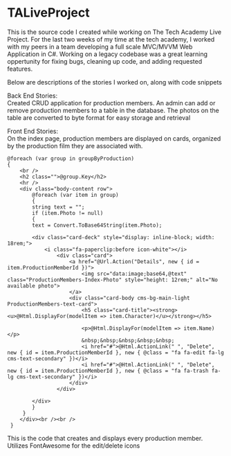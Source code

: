 # TALiveProject
This is the source code I created while working on The Tech Academy Live Project. For the last two weeks of my time at the tech academy, I worked with my peers in a team developing a full scale MVC/MVVM Web Application in C#. Working on a legacy codebase was a great learning oppertunity for fixing bugs, cleaning up code, and adding requested features.

Below are descriptions of the stories I worked on, along with code snippets

Back End Stories: <br>
Created CRUD application for production members. An admin can add or remove production members to a table in the database. The photos on the table are converted to byte format for easy storage and retrieval




Front End Stories: <br>
On the index page, production members are displayed on cards, organized by the production film they are associated with.

```
@foreach (var group in groupByProduction)
{
    <br />
    <h2 class="">@group.Key</h2>
    <hr />
    <div class="body-content row">
        @foreach (var item in group)
        {
        string text = "";
        if (item.Photo != null)
        {
        text = Convert.ToBase64String(item.Photo);

        <div class="card-deck" style="display: inline-block; width: 18rem;">
            <i class="fa-paperclip:before icon-white"></i>
                <div class="card">
                    <a href="@Url.Action("Details", new { id = item.ProductionMemberId })">
                        <img src="data:image;base64,@text" class="ProductionMembers-Index-Photo" style="height: 12rem;" alt="No available photo">
                    </a>
                    <div class="card-body cms-bg-main-light ProductionMembers-text-card">
                        <h5 class="card-title"><strong><u>@Html.DisplayFor(modelItem => item.Character)</u></strong></h5>

                        <p>@Html.DisplayFor(modelItem => item.Name)</p>
                        &nbsp;&nbsp;&nbsp;&nbsp;&nbsp;
                        <i href="#">@Html.ActionLink(" ", "Delete", new { id = item.ProductionMemberId }, new { @class = "fa fa-edit fa-lg cms-text-secondary" })</i>
                        <i href="#">@Html.ActionLink(" ", "Delete", new { id = item.ProductionMemberId }, new { @class = "fa fa-trash fa-lg cms-text-secondary" })</i>
                    </div>
                </div>
           
        </div>
        }
     } 
    </div><br /><br />
 }

```
This is the code that creates and displays every production member. Utilizes FontAwesome for the edit/delete icons

